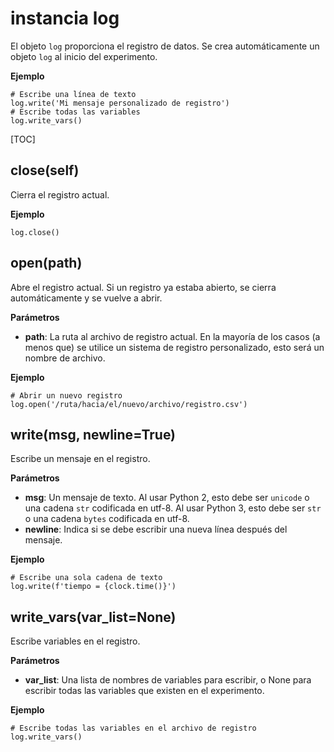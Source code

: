 <div class="ClassDoc YAMLDoc" markdown="1">

# instancia __log__

El objeto `log` proporciona el registro de datos. Se crea automáticamente un objeto `log` al inicio del experimento.

__Ejemplo__

~~~ .python
# Escribe una línea de texto
log.write('Mi mensaje personalizado de registro')
# Escribe todas las variables
log.write_vars()
~~~

[TOC]

## close(self)

Cierra el registro actual.

__Ejemplo__

~~~ .python
log.close()
~~~



## open(path)

Abre el registro actual. Si un registro ya estaba abierto, se cierra
automáticamente y se vuelve a abrir.

__Parámetros__

- **path**: La ruta al archivo de registro actual. En la mayoría de los casos (a menos que) se utilice un
sistema de registro personalizado, esto será un nombre de archivo.

__Ejemplo__

~~~ .python
# Abrir un nuevo registro
log.open('/ruta/hacia/el/nuevo/archivo/registro.csv')
~~~



## write(msg, newline=True)

Escribe un mensaje en el registro.

__Parámetros__

- **msg**: Un mensaje de texto. Al usar Python 2, esto debe ser
`unicode` o una cadena `str` codificada en utf-8. Al usar Python 3, esto
debe ser `str` o una cadena `bytes` codificada en utf-8.
- **newline**: Indica si se debe escribir una nueva línea después del mensaje.

__Ejemplo__

~~~ .python
# Escribe una sola cadena de texto
log.write(f'tiempo = {clock.time()}')
~~~



## write_vars(var_list=None)

Escribe variables en el registro.

__Parámetros__

- **var_list**: Una lista de nombres de variables para escribir, o None para escribir todas las variables
que existen en el experimento.

__Ejemplo__

~~~ .python
# Escribe todas las variables en el archivo de registro
log.write_vars()
~~~



</div>
